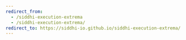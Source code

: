 ```yaml
---
redirect_from:
  - /siddhi-execution-extrema
  - /siddhi-execution-extrema/
redirect_to: https://siddhi-io.github.io/siddhi-execution-extrema/
---
```

